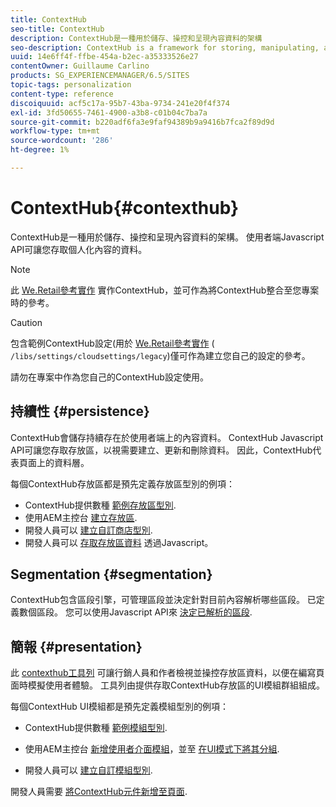 ```yaml
---
title: ContextHub
seo-title: ContextHub
description: ContextHub是一種用於儲存、操控和呈現內容資料的架構
seo-description: ContextHub is a framework for storing, manipulating, and presenting context data
uuid: 14e6ff4f-ffbe-454a-b2ec-a35333526e27
contentOwner: Guillaume Carlino
products: SG_EXPERIENCEMANAGER/6.5/SITES
topic-tags: personalization
content-type: reference
discoiquuid: acf5c17a-95b7-43ba-9734-241e20f4f374
exl-id: 3fd50655-7461-4900-a3b8-c01b04c7ba7a
source-git-commit: b220adf6fa3e9faf94389b9a9416b7fca2f89d9d
workflow-type: tm+mt
source-wordcount: '286'
ht-degree: 1%

---
```


# ContextHub{#contexthub}

ContextHub是一種用於儲存、操控和呈現內容資料的架構。 使用者端Javascript API可讓您存取個人化內容的資料。

>[!NOTE]
>
>此 [We.Retail參考實作](/help/sites-developing/we-retail.md) 實作ContextHub，並可作為將ContextHub整合至您專案時的參考。

>[!CAUTION]
>
>包含範例ContextHub設定(用於 [We.Retail參考實作](/help/sites-developing/we-retail.md) ( `/libs/settings/cloudsettings/legacy`)僅可作為建立您自己的設定的參考。
>
>請勿在專案中作為您自己的ContextHub設定使用。

## 持續性 {#persistence}

ContextHub會儲存持續存在於使用者端上的內容資料。 ContextHub Javascript API可讓您存取存放區，以視需要建立、更新和刪除資料。 因此，ContextHub代表頁面上的資料層。

每個ContextHub存放區都是預先定義存放區型別的例項：

* ContextHub提供數種 [範例存放區型別](/help/sites-developing/ch-samplestores.md).
* 使用AEM主控台 [建立存放區](ch-configuring.md#creating-a-contexthub-store).
* 開發人員可以 [建立自訂商店型別](/help/sites-developing/ch-extend.md#creating-custom-store-candidates).
* 開發人員可以 [存取存放區資料](/help/sites-developing/ch-adding.md#interacting-with-contexthub-stores) 透過Javascript。

## Segmentation {#segmentation}

ContextHub包含區段引擎，可管理區段並決定針對目前內容解析哪些區段。 已定義數個區段。 您可以使用Javascript API來 [決定已解析的區段](/help/sites-developing/ch-adding.md#determining-resolved-contexthub-segments).

## 簡報 {#presentation}

此 [contexthub工具列](/help/sites-authoring/ch-previewing.md) 可讓行銷人員和作者檢視並操控存放區資料，以便在編寫頁面時模擬使用者體驗。 工具列由提供存取ContextHub存放區的UI模組群組組成。

每個ContextHub UI模組都是預先定義模組型別的例項：

* ContextHub提供數種 [範例模組型別](/help/sites-developing/ch-samplemodules.md).
* 使用AEM主控台 [新增使用者介面模組](ch-configuring.md#adding-a-ui-module)，並至 [在UI模式下將其分組](ch-configuring.md#adding-a-ui-mode).

* 開發人員可以 [建立自訂模組型別](/help/sites-developing/ch-extend.md#creating-contexthub-ui-module-types).

開發人員需要 [將ContextHub元件新增至頁面](/help/sites-developing/ch-adding.md).
